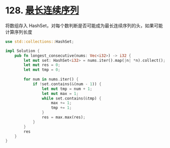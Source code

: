 # 128. [最长连续序列](https://leetcode-cn.com/problems/longest-consecutive-sequence/)

将数组存入 HashSet，对每个数判断是否可能成为最长连续序列的头，如果可能计算序列长度

```rust
use std::collections::HashSet;

impl Solution {
    pub fn longest_consecutive(nums: Vec<i32>) -> i32 {
        let mut set: HashSet<i32> = nums.iter().map(|n| *n).collect();
        let mut res = 0;
        let mut tmp = 0;
        
        for num in nums.iter() {
            if !set.contains(&(num - 1)) {
                let mut tmp = num + 1;
                let mut max = 1;
                while set.contains(&tmp) {
                    max += 1;
                    tmp += 1;
                }
                res = max.max(res);
            }
        }
        res
    }
}
```

